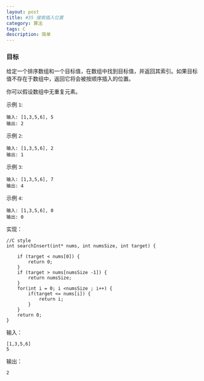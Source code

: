 ```yaml
---
layout: post
title: #35 搜索插入位置
category: 算法
tags: C
description: 简单
--- 
```

### 目标

给定一个排序数组和一个目标值，在数组中找到目标值，并返回其索引。如果目标值不存在于数组中，返回它将会被按顺序插入的位置。

你可以假设数组中无重复元素。

示例 `1`:

	输入: [1,3,5,6], 5
	输出: 2
示例 `2`:

	输入: [1,3,5,6], 2
	输出: 1
示例 `3`:

	输入: [1,3,5,6], 7
	输出: 4
示例 `4`:

	输入: [1,3,5,6], 0
	输出: 0


实现：

	//C style
	int searchInsert(int* nums, int numsSize, int target) {
	    
	    if (target < nums[0]) { 
	        return 0;
	    }
	    if (target > nums[numsSize -1]) {
	        return numsSize;
	    }
	    for(int i = 0; i <numsSize ; i++) {
	        if(target <= nums[i]) {
	            return i;
	        } 
	    }
	    return 0;
	}
输入：
	
	[1,3,5,6]
	5

输出：

	2
